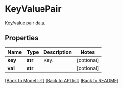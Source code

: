 # KeyValuePair

Key/value pair data.
## Properties
Name | Type | Description | Notes
------------ | ------------- | ------------- | -------------
**key** | **str** | Key. | [optional] 
**val** | **str** |  | [optional] 

[[Back to Model list]](../README.md#documentation-for-models) [[Back to API list]](../README.md#documentation-for-api-endpoints) [[Back to README]](../README.md)


